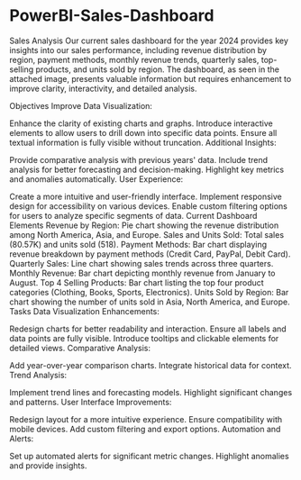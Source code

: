 # PowerBI-Sales-Dashboard
Sales Analysis
Our current sales dashboard for the year 2024 provides key insights into our sales performance, including revenue distribution by region, payment methods, monthly revenue trends, quarterly sales, top-selling products, and units sold by region. The dashboard, as seen in the attached image, presents valuable information but requires enhancement to improve clarity, interactivity, and detailed analysis.

Objectives
Improve Data Visualization:

Enhance the clarity of existing charts and graphs.
Introduce interactive elements to allow users to drill down into specific data points.
Ensure all textual information is fully visible without truncation.
Additional Insights:

Provide comparative analysis with previous years' data.
Include trend analysis for better forecasting and decision-making.
Highlight key metrics and anomalies automatically.
User Experience:

Create a more intuitive and user-friendly interface.
Implement responsive design for accessibility on various devices.
Enable custom filtering options for users to analyze specific segments of data.
Current Dashboard Elements
Revenue by Region: Pie chart showing the revenue distribution among North America, Asia, and Europe.
Sales and Units Sold: Total sales (80.57K) and units sold (518).
Payment Methods: Bar chart displaying revenue breakdown by payment methods (Credit Card, PayPal, Debit Card).
Quarterly Sales: Line chart showing sales trends across three quarters.
Monthly Revenue: Bar chart depicting monthly revenue from January to August.
Top 4 Selling Products: Bar chart listing the top four product categories (Clothing, Books, Sports, Electronics).
Units Sold by Region: Bar chart showing the number of units sold in Asia, North America, and Europe.
Tasks
Data Visualization Enhancements:

Redesign charts for better readability and interaction.
Ensure all labels and data points are fully visible.
Introduce tooltips and clickable elements for detailed views.
Comparative Analysis:

Add year-over-year comparison charts.
Integrate historical data for context.
Trend Analysis:

Implement trend lines and forecasting models.
Highlight significant changes and patterns.
User Interface Improvements:

Redesign layout for a more intuitive experience.
Ensure compatibility with mobile devices.
Add custom filtering and export options.
Automation and Alerts:

Set up automated alerts for significant metric changes.
Highlight anomalies and provide insights.
